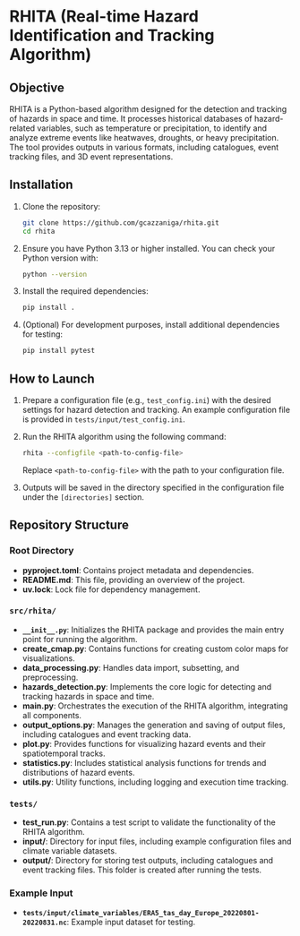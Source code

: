 # RHITA (Real-time Hazard Identification and Tracking Algorithm)

## Objective
RHITA is a Python-based algorithm designed for the detection and tracking of hazards in space and time. It processes historical databases of hazard-related variables, such as temperature or precipitation, to identify and analyze extreme events like heatwaves, droughts, or heavy precipitation. The tool provides outputs in various formats, including catalogues, event tracking files, and 3D event representations.

## Installation

1. Clone the repository:
   ```bash
   git clone https://github.com/gcazzaniga/rhita.git
   cd rhita
   ```

2. Ensure you have Python 3.13 or higher installed. You can check your Python version with:
   ```bash
   python --version
   ```

3. Install the required dependencies:
   ```bash
   pip install .
   ```

4. (Optional) For development purposes, install additional dependencies for testing:
   ```bash
   pip install pytest
   ```

## How to Launch

1. Prepare a configuration file (e.g., `test_config.ini`) with the desired settings for hazard detection and tracking. An example configuration file is provided in `tests/input/test_config.ini`.

2. Run the RHITA algorithm using the following command:
   ```bash
   rhita --configfile <path-to-config-file>
   ```
   Replace `<path-to-config-file>` with the path to your configuration file.

3. Outputs will be saved in the directory specified in the configuration file under the `[directories]` section.

## Repository Structure

### Root Directory
- **pyproject.toml**: Contains project metadata and dependencies.
- **README.md**: This file, providing an overview of the project.
- **uv.lock**: Lock file for dependency management.

### `src/rhita/`
- **`__init__.py`**: Initializes the RHITA package and provides the main entry point for running the algorithm.
- **create_cmap.py**: Contains functions for creating custom color maps for visualizations.
- **data_processing.py**: Handles data import, subsetting, and preprocessing.
- **hazards_detection.py**: Implements the core logic for detecting and tracking hazards in space and time.
- **main.py**: Orchestrates the execution of the RHITA algorithm, integrating all components.
- **output_options.py**: Manages the generation and saving of output files, including catalogues and event tracking data.
- **plot.py**: Provides functions for visualizing hazard events and their spatiotemporal tracks.
- **statistics.py**: Includes statistical analysis functions for trends and distributions of hazard events.
- **utils.py**: Utility functions, including logging and execution time tracking.

### `tests/`
- **test_run.py**: Contains a test script to validate the functionality of the RHITA algorithm.
- **input/**: Directory for input files, including example configuration files and climate variable datasets.
- **output/**: Directory for storing test outputs, including catalogues and event tracking files. This folder is created after running the tests.

### Example Input
- **`tests/input/climate_variables/ERA5_tas_day_Europe_20220801-20220831.nc`**: Example input dataset for testing.
